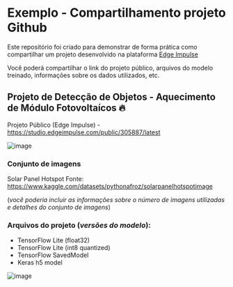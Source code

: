 # Exemplo - Compartilhamento projeto Github

Este repositório foi criado para demonstrar de forma prática como compartilhar um projeto desenvolvido na plataforma [Edge Impulse](https://edgeimpulse.com/)

Você poderá compartilhar o link do projeto público, arquivos do modelo treinado, informações sobre os dados utilizados, etc.




## Projeto de Detecção de Objetos - Aquecimento de Módulo Fotovoltaícos :fire:

Projeto Público (Edge Impulse) - https://studio.edgeimpulse.com/public/305887/latest

![image](https://github.com/jpiantoniml/spainel_detection/assets/150359135/07d96d7b-3021-41a2-89fa-96badaca31e7)


### Conjunto de imagens 

Solar Panel Hotspot
Fonte: https://www.kaggle.com/datasets/pythonafroz/solarpanelhotspotimage

(_você poderia incluir as informações sobre o número de imagens utilizadas e detalhes do conjunto de imagens_)


### Arquivos do projeto (_versões do modelo_):

- TensorFlow Lite (float32)	
- TensorFlow Lite (int8 quantized)		
- TensorFlow SavedModel		
- Keras h5 model	




![image](https://github.com/jpiantoniml/spainel_detection/assets/150359135/ca8b1f41-8ea1-48b4-ba28-e22e81d08d6a)

